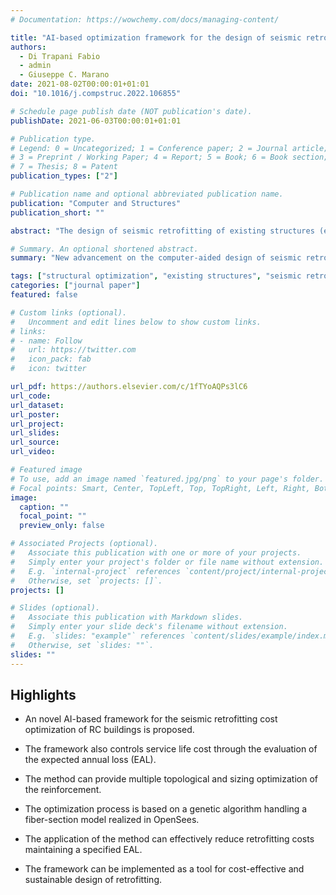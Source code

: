 ```yaml
---
# Documentation: https://wowchemy.com/docs/managing-content/

title: "AI-based optimization framework for the design of seismic retrofitting of reinforced concrete frame structures based on direct costs and EAL"
authors:
  - Di Trapani Fabio
  - admin
  - Giuseppe C. Marano
date: 2021-08-02T00:00:01+01:01
doi: "10.1016/j.compstruc.2022.106855"

# Schedule page publish date (NOT publication's date).
publishDate: 2021-06-03T00:00:01+01:01

# Publication type.
# Legend: 0 = Uncategorized; 1 = Conference paper; 2 = Journal article;
# 3 = Preprint / Working Paper; 4 = Report; 5 = Book; 6 = Book section;
# 7 = Thesis; 8 = Patent
publication_types: ["2"]

# Publication name and optional abbreviated publication name.
publication: "Computer and Structures"
publication_short: ""

abstract: "The design of seismic retrofitting of existing structures (e.g. reinforced concrete or masonry structures) concerns the determination of the position and the arrangement of reinforcements or special devices. Currently, this design practice is mainly based on trial-and-error attempts and engineers’ intuition, without a formal implementation of cost / performance optimization. However, retrofitting interventions are generally associated with relevant costs, significant invasiveness, and noticeable downtime. In addition, emerging earthquake-design approaches for existing structures address not only  safety compliance, but also consider  economic losses during the nominal life. This paper proposes a novel framework, for the optimized seismic retrofitting design of reinforced concrete (RC) frame structures, to minimize retrofitting-related costs  and simultaneously controlling  the expected annual loss (EAL). The framework makes use of the capabilities offered by artificial intelligence (AI) techniques, adopting a genetic algorithm (GA) based optimization algorithm, handling constrains with a non-penalty approach through the definition of innovative parent and survival selection operators. The proposed framework implements multiple retrofitting techniques optimization for the same structure, so that both serviceability and ultimate limit states  are simultaneously controlled. The paper presents the application of the procedure with carbon fiber-reinforced polymers (CFRP) wrapping of columns and steel braces bracing. For both, the framework provides the optimal position (topological optimization) and design (sizing optimization). Results show that retrofitting costs and EAL are effectively controlled by the proposed optimization framework."

# Summary. An optional shortened abstract.
summary: "New advancement on the computer-aided design of seismic retrofitting intervention based on the evaluation of EAL"

tags: ["structural optimization", "existing structures", "seismic retrofitting", "Expected Annual Losses", "genetic algorithms", "concrete structures", "FRP", "steel braces", "OpenSees", "non-linear static analyses"]
categories: ["journal paper"]
featured: false

# Custom links (optional).
#   Uncomment and edit lines below to show custom links.
# links:
# - name: Follow
#   url: https://twitter.com
#   icon_pack: fab
#   icon: twitter

url_pdf: https://authors.elsevier.com/c/1fTYoAQPs3lC6
url_code:
url_dataset:
url_poster:
url_project:
url_slides:
url_source:
url_video:

# Featured image
# To use, add an image named `featured.jpg/png` to your page's folder. 
# Focal points: Smart, Center, TopLeft, Top, TopRight, Left, Right, BottomLeft, Bottom, BottomRight.
image:
  caption: ""
  focal_point: ""
  preview_only: false

# Associated Projects (optional).
#   Associate this publication with one or more of your projects.
#   Simply enter your project's folder or file name without extension.
#   E.g. `internal-project` references `content/project/internal-project/index.md`.
#   Otherwise, set `projects: []`.
projects: []

# Slides (optional).
#   Associate this publication with Markdown slides.
#   Simply enter your slide deck's filename without extension.
#   E.g. `slides: "example"` references `content/slides/example/index.md`.
#   Otherwise, set `slides: ""`.
slides: ""
---
```






## **Highlights**

* An novel AI-based framework for the seismic retrofitting cost optimization of RC buildings is proposed.

* The framework also controls service life cost through the evaluation of the expected annual loss (EAL).

* The method can provide multiple topological and sizing optimization of the reinforcement.

* The optimization process is based on a genetic algorithm handling a fiber-section model realized in OpenSees.

* The application of the method can effectively reduce retrofitting costs maintaining a specified EAL.

* The framework can be implemented as a tool for cost-effective and sustainable design of retrofitting.
